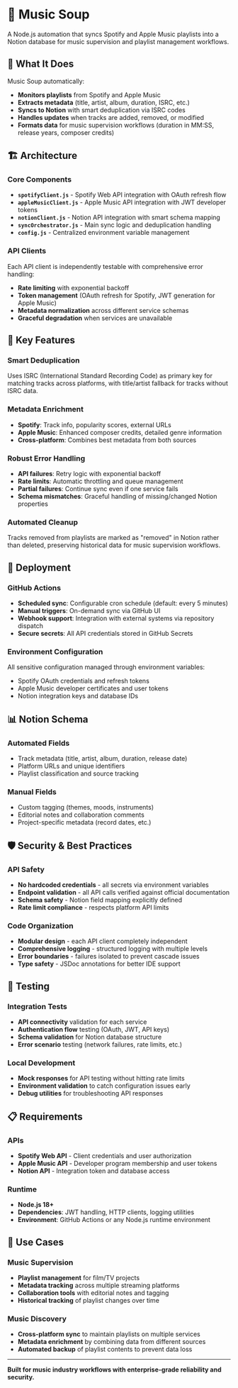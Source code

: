 # 🎵 Music Soup

A Node.js automation that syncs Spotify and Apple Music playlists into a Notion database for music supervision and playlist management workflows.

## 🎯 What It Does

Music Soup automatically:
- **Monitors playlists** from Spotify and Apple Music
- **Extracts metadata** (title, artist, album, duration, ISRC, etc.)
- **Syncs to Notion** with smart deduplication via ISRC codes
- **Handles updates** when tracks are added, removed, or modified
- **Formats data** for music supervision workflows (duration in MM:SS, release years, composer credits)

## 🏗️ Architecture

### Core Components
- **`spotifyClient.js`** - Spotify Web API integration with OAuth refresh flow
- **`appleMusicClient.js`** - Apple Music API integration with JWT developer tokens
- **`notionClient.js`** - Notion API integration with smart schema mapping
- **`syncOrchestrator.js`** - Main sync logic and deduplication handling
- **`config.js`** - Centralized environment variable management

### API Clients
Each API client is independently testable with comprehensive error handling:
- **Rate limiting** with exponential backoff
- **Token management** (OAuth refresh for Spotify, JWT generation for Apple Music)
- **Metadata normalization** across different service schemas
- **Graceful degradation** when services are unavailable

## 🔧 Key Features

### Smart Deduplication
Uses ISRC (International Standard Recording Code) as primary key for matching tracks across platforms, with title/artist fallback for tracks without ISRC data.

### Metadata Enrichment
- **Spotify**: Track info, popularity scores, external URLs
- **Apple Music**: Enhanced composer credits, detailed genre information
- **Cross-platform**: Combines best metadata from both sources

### Robust Error Handling
- **API failures**: Retry logic with exponential backoff
- **Rate limits**: Automatic throttling and queue management
- **Partial failures**: Continue sync even if one service fails
- **Schema mismatches**: Graceful handling of missing/changed Notion properties

### Automated Cleanup
Tracks removed from playlists are marked as "removed" in Notion rather than deleted, preserving historical data for music supervision workflows.

## 🚀 Deployment

### GitHub Actions
- **Scheduled sync**: Configurable cron schedule (default: every 5 minutes)
- **Manual triggers**: On-demand sync via GitHub UI
- **Webhook support**: Integration with external systems via repository dispatch
- **Secure secrets**: All API credentials stored in GitHub Secrets

### Environment Configuration
All sensitive configuration managed through environment variables:
- Spotify OAuth credentials and refresh tokens
- Apple Music developer certificates and user tokens  
- Notion integration keys and database IDs

## 📊 Notion Schema

### Automated Fields
- Track metadata (title, artist, album, duration, release date)
- Platform URLs and unique identifiers
- Playlist classification and source tracking

### Manual Fields  
- Custom tagging (themes, moods, instruments)
- Editorial notes and collaboration comments
- Project-specific metadata (record dates, etc.)

## 🛡️ Security & Best Practices

### API Safety
- **No hardcoded credentials** - all secrets via environment variables
- **Endpoint validation** - all API calls verified against official documentation
- **Schema safety** - Notion field mapping explicitly defined
- **Rate limit compliance** - respects platform API limits

### Code Organization
- **Modular design** - each API client completely independent
- **Comprehensive logging** - structured logging with multiple levels
- **Error boundaries** - failures isolated to prevent cascade issues
- **Type safety** - JSDoc annotations for better IDE support

## 🧪 Testing

### Integration Tests
- **API connectivity** validation for each service
- **Authentication flow** testing (OAuth, JWT, API keys)
- **Schema validation** for Notion database structure
- **Error scenario** testing (network failures, rate limits, etc.)

### Local Development
- **Mock responses** for API testing without hitting rate limits
- **Environment validation** to catch configuration issues early
- **Debug utilities** for troubleshooting API responses

## 📋 Requirements

### APIs
- **Spotify Web API** - Client credentials and user authorization
- **Apple Music API** - Developer program membership and user tokens
- **Notion API** - Integration token and database access

### Runtime
- **Node.js 18+** 
- **Dependencies**: JWT handling, HTTP clients, logging utilities
- **Environment**: GitHub Actions or any Node.js runtime environment

## 🎵 Use Cases

### Music Supervision
- **Playlist management** for film/TV projects
- **Metadata tracking** across multiple streaming platforms  
- **Collaboration tools** with editorial notes and tagging
- **Historical tracking** of playlist changes over time

### Music Discovery
- **Cross-platform sync** to maintain playlists on multiple services
- **Metadata enrichment** by combining data from different sources
- **Automated backup** of playlist contents to prevent data loss

---

**Built for music industry workflows with enterprise-grade reliability and security.**
